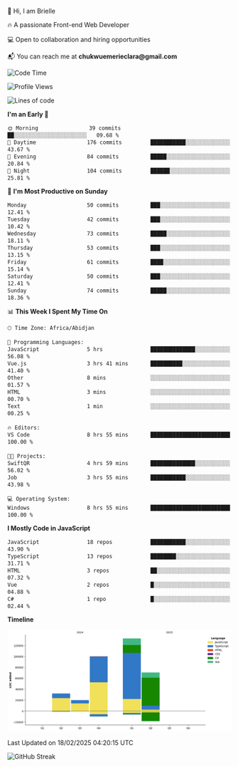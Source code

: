 <div align="left">
  <p>👋 Hi, I am Brielle</p>
  <p>🔥 A passionate Front-end Web Developer</p>
  <p>💻 Open to collaboration and hiring opportunities</p>
  <p>📬 You can reach me at <strong>chukwuemerieclara@gmail.com</strong></p>
</div>


 
 <!--START_SECTION:waka-->
![Code Time](http://img.shields.io/badge/Code%20Time-484%20hrs%2034%20mins-blue)

![Profile Views](http://img.shields.io/badge/Profile%20Views-0-blue)

![Lines of code](https://img.shields.io/badge/From%20Hello%20World%20I%27ve%20Written-292.2%20thousand%20lines%20of%20code-blue)

**I'm an Early 🐤** 

```text
🌞 Morning                39 commits          ██░░░░░░░░░░░░░░░░░░░░░░░   09.68 % 
🌆 Daytime                176 commits         ███████████░░░░░░░░░░░░░░   43.67 % 
🌃 Evening                84 commits          █████░░░░░░░░░░░░░░░░░░░░   20.84 % 
🌙 Night                  104 commits         ██████░░░░░░░░░░░░░░░░░░░   25.81 % 
```
📅 **I'm Most Productive on Sunday** 

```text
Monday                   50 commits          ███░░░░░░░░░░░░░░░░░░░░░░   12.41 % 
Tuesday                  42 commits          ███░░░░░░░░░░░░░░░░░░░░░░   10.42 % 
Wednesday                73 commits          █████░░░░░░░░░░░░░░░░░░░░   18.11 % 
Thursday                 53 commits          ███░░░░░░░░░░░░░░░░░░░░░░   13.15 % 
Friday                   61 commits          ████░░░░░░░░░░░░░░░░░░░░░   15.14 % 
Saturday                 50 commits          ███░░░░░░░░░░░░░░░░░░░░░░   12.41 % 
Sunday                   74 commits          █████░░░░░░░░░░░░░░░░░░░░   18.36 % 
```


📊 **This Week I Spent My Time On** 

```text
🕑︎ Time Zone: Africa/Abidjan

💬 Programming Languages: 
JavaScript               5 hrs               ██████████████░░░░░░░░░░░   56.08 % 
Vue.js                   3 hrs 41 mins       ██████████░░░░░░░░░░░░░░░   41.40 % 
Other                    8 mins              ░░░░░░░░░░░░░░░░░░░░░░░░░   01.57 % 
HTML                     3 mins              ░░░░░░░░░░░░░░░░░░░░░░░░░   00.70 % 
Text                     1 min               ░░░░░░░░░░░░░░░░░░░░░░░░░   00.25 % 

🔥 Editors: 
VS Code                  8 hrs 55 mins       █████████████████████████   100.00 % 

🐱‍💻 Projects: 
SwiftQR                  4 hrs 59 mins       ██████████████░░░░░░░░░░░   56.02 % 
Job                      3 hrs 55 mins       ███████████░░░░░░░░░░░░░░   43.98 % 

💻 Operating System: 
Windows                  8 hrs 55 mins       █████████████████████████   100.00 % 
```

**I Mostly Code in JavaScript** 

```text
JavaScript               18 repos            ███████████░░░░░░░░░░░░░░   43.90 % 
TypeScript               13 repos            ████████░░░░░░░░░░░░░░░░░   31.71 % 
HTML                     3 repos             ██░░░░░░░░░░░░░░░░░░░░░░░   07.32 % 
Vue                      2 repos             █░░░░░░░░░░░░░░░░░░░░░░░░   04.88 % 
C#                       1 repo              █░░░░░░░░░░░░░░░░░░░░░░░░   02.44 % 
```



**Timeline**

![Lines of Code chart](https://raw.githubusercontent.com/Brielle28/Brielle28/main/assets/bar_graph.png)


 Last Updated on 18/02/2025 04:20:15 UTC
<!--END_SECTION:waka-->

![GitHub Streak](https://github-readme-streak-stats.herokuapp.com/?user=Brielle28)



